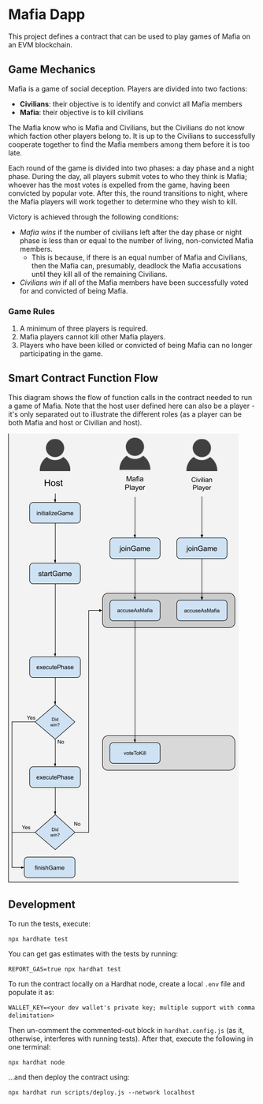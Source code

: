 # Mafia Dapp

This project defines a contract that can be used to play games of Mafia on an EVM blockchain.

## Game Mechanics

Mafia is a game of social deception. Players are divided into two factions:

* **Civilians**: their objective is to identify and convict all Mafia members
* **Mafia**: their objective is to kill civilians

The Mafia know who is Mafia and Civilians, but the Civilians do not know which faction other players belong to. It is up to the Civilians to successfully cooperate together to find the Mafia members among them before it is too late.

Each round of the game is divided into two phases: a day phase and a night phase. During the day, all players submit votes to who they think is Mafia; whoever has the most votes is expelled from the game, having been convicted by popular vote. After this, the round transitions to night, where the Mafia players will work together to determine who they wish to kill.

Victory is achieved through the following conditions:

* *Mafia wins* if the number of civilians left after the day phase or night phase is less than or equal to the number of living, non-convicted Mafia members.
  * This is because, if there is an equal number of Mafia and Civilians, then the Mafia can, presumably, deadlock the Mafia accusations until they kill all of the remaining Civilians.
* *Civilians win* if all of the Mafia members have been successfully voted for and convicted of being Mafia.

### Game Rules

1. A minimum of three players is required.
2. Mafia players cannot kill other Mafia players.
3. Players who have been killed or convicted of being Mafia can no longer participating in the game.

## Smart Contract Function Flow

This diagram shows the flow of function calls in the contract needed to run a game of Mafia. Note that the host user defined here can also be a player - it's only separated out to illustrate the different roles (as a player can be both Mafia and host or Civilian and host).

<img src="./docs/images/player_workflow.png" />

## Development

To run the tests, execute:

```
npx hardhate test
```

You can get gas estimates with the tests by running:

```
REPORT_GAS=true npx hardhat test
```

To run the contract locally on a Hardhat node, create a local `.env` file and populate it as:

```
WALLET_KEY=<your dev wallet's private key; multiple support with comma delimitation>
```

Then un-comment the commented-out block in `hardhat.config.js` (as it, otherwise, interferes with running tests). After that, execute the following in one terminal:

```
npx hardhat node
```

...and then deploy the contract using:

```
npx hardhat run scripts/deploy.js --network localhost
```